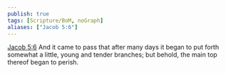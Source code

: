 ```yaml
---
publish: true
tags: [Scripture/BoM, noGraph]
aliases: ["Jacob 5:6"]
---
```

[Jacob 5:6](https://churchofjesuschrist.org/study/scriptures/bofm/jacob/5?lang=eng&id=p6#p6) And it came to pass that after many days it began to put forth somewhat a little, young and tender branches; but behold, the main top thereof began to perish.
